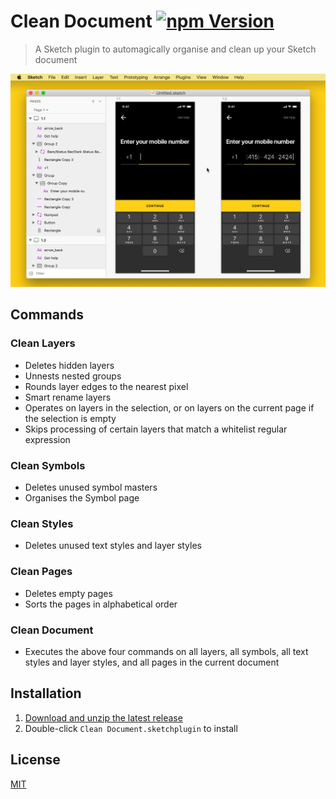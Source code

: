 # Clean Document [![npm Version](https://img.shields.io/npm/v/sketch-clean-document)](https://www.npmjs.com/package/sketch-clean-document)

> A Sketch plugin to automagically organise and clean up your Sketch document

![Clean Layers](media/clean-layers.gif)

## Commands

### Clean Layers

- Deletes hidden layers
- Unnests nested groups
- Rounds layer edges to the nearest pixel
- Smart rename layers
- Operates on layers in the selection, or on layers on the current page if the selection is empty
- Skips processing of certain layers that match a whitelist regular expression

### Clean Symbols

- Deletes unused symbol masters
- Organises the Symbol page

### Clean Styles

- Deletes unused text styles and layer styles

### Clean Pages

- Deletes empty pages
- Sorts the pages in alphabetical order

### Clean Document

- Executes the above four commands on all layers, all symbols, all text styles and layer styles, and all pages in the current document

## Installation

1. [Download and unzip the latest release](https://github.com/yuanqing/sketch-plugins/releases/download/sketch-clean-document-0.1.1/plugin.zip)
2. Double-click `Clean Document.sketchplugin` to install

## License

[MIT](LICENSE.md)
